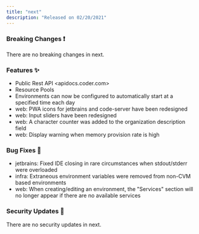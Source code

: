 ```yaml
---
title: "next"
description: "Released on 02/20/2021"
---
```


### Breaking Changes ❗

There are no breaking changes in next.

### Features ✨

- Public Rest API <apidocs.coder.com>
- Resource Pools
- Environments can now be configured to automatically start at a specified time
  each day
- web: PWA icons for jetbrains and code-server have been redesigned
- web: Input sliders have been redesigned
- web: A character counter was added to the organization description field
- web: Display warning when memory provision rate is high

### Bug Fixes 🐛

- jetbrains: Fixed IDE closing in rare circumstances when stdout/stderr were
  overloaded
- infra: Extraneous environment variables were removed from non-CVM based
  environments
- web: When creating/editing an environment, the "Services" section will no
  longer appear if there are no available services

### Security Updates 🔐

There are no security updates in next.
